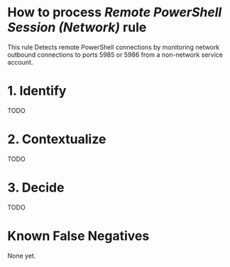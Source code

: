 # How to process *Remote PowerShell Session (Network)* rule
This rule Detects remote PowerShell connections by monitoring network outbound connections to ports 5985 or 5986 from a non-network service account.

# 1. Identify
TODO

# 2. Contextualize
TODO

# 3. Decide
TODO

# Known False Negatives
None yet.
